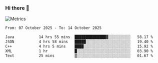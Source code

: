 ### Hi there 👋

![Metrics](https://github.com/radoapx/radoapx/blob/main/github-metrics.svg)

<!--START_SECTION:waka-->

```txt
From: 07 October 2025 - To: 14 October 2025

Java           14 hrs 55 mins  ██████████████▓░░░░░░░░░░   58.17 %
JSON           4 hrs 58 mins   █████░░░░░░░░░░░░░░░░░░░░   19.40 %
C++            4 hrs 5 mins    ████░░░░░░░░░░░░░░░░░░░░░   15.92 %
XML            1 hr            █░░░░░░░░░░░░░░░░░░░░░░░░   03.90 %
Text           25 mins         ▒░░░░░░░░░░░░░░░░░░░░░░░░   01.67 %
```

<!--END_SECTION:waka-->

<!--
**radoapx/radoapx** is a ✨ _special_ ✨ repository because its `README.md` (this file) appears on your GitHub profile.

Here are some ideas to get you started:

- 🔭 I’m currently working on ...
- 🌱 I’m currently learning ...
- 👯 I’m looking to collaborate on ...
- 🤔 I’m looking for help with ...
- 💬 Ask me about ...
- 📫 How to reach me: ...
- 😄 Pronouns: ...
- ⚡ Fun fact: ...
-->
